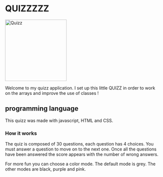 
# QUIZZZZZ

  <img src="![Capture d’écran 2022-05-10 à 04 04 23](https://user-images.githubusercontent.com/70054073/167528128-20574d2a-3cea-4ce0-9644-b06a2848388f.png)
" alt="Quizz" width="200">

Welcome to my quizz application. 
I set up this little QUIZZ in order to work on the arrays and improve the use of classes ! 


## programming language

This quizz was made with javascript, HTML and CSS. 

### How it works 

The quiz is composed of 30 questions, each question has 4 choices. 
You must answer a question to move on to the next one. 
Once all the questions have been answered the score appears with the number of wrong answers. 

For more fun you can choose a color mode. 
The default mode is grey. 
The other modes are black, purple and pink. 





